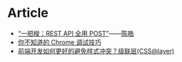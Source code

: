 # Article

- [“一把梭：REST API 全用 POST”](https://coolshell.cn/articles/22173.html)——[陈皓](https://coolshell.cn/articles/author/haoel)
- [你不知道的 Chrome 调试技巧](https://juejin.cn/book/6844733783166418958)
- [前端开发如何更好的避免样式冲突？级联层(CSS@layer)](https://mp.weixin.qq.com/s/4M-RvnTq8rJuKDC3VZOONQ)
